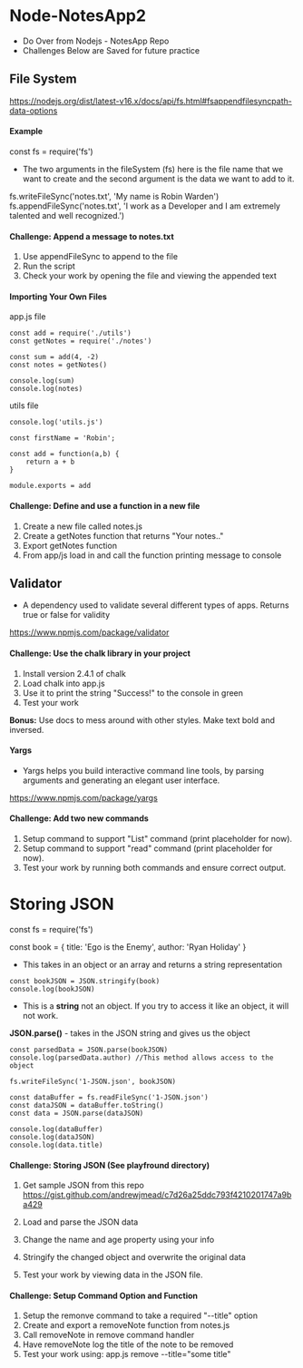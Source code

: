 # Node-NotesApp2
- Do Over from Nodejs - NotesApp Repo
- Challenges Below are Saved for future practice

## File System 
https://nodejs.org/dist/latest-v16.x/docs/api/fs.html#fsappendfilesyncpath-data-options

#### Example

const fs = require('fs')

- The two arguments in the fileSystem (fs) here is the file name that we want to create and the second argument is the data we want to add to it.

fs.writeFileSync('notes.txt', 'My name is Robin Warden')
fs.appendFileSync('notes.txt', 'I work as a Developer and I am extremely talented and well recognized.')

#### Challenge: Append a message to notes.txt

1. Use appendFileSync to append to the file
2. Run the script
3. Check your work by opening the file and viewing the appended text

#### Importing Your Own Files

app.js file 

```
const add = require('./utils')
const getNotes = require('./notes')

const sum = add(4, -2)
const notes = getNotes()

console.log(sum)
console.log(notes)

```

utils file

```
console.log('utils.js')

const firstName = 'Robin';

const add = function(a,b) {
    return a + b
}

module.exports = add

```

#### Challenge: Define and use a function in a new file

1. Create a new file called notes.js
2. Create a getNotes function that returns "Your notes.."
3. Export getNotes function
4. From app/js load in and call the function printing message to console

## Validator 
- A dependency used to validate several different types of apps. Returns true or false for validity

https://www.npmjs.com/package/validator

#### Challenge: Use the chalk library in your project

1. Install version 2.4.1 of chalk
2. Load chalk into app.js
3. Use it to print the string "Success!" to the console in green
4. Test your work

**Bonus:** Use docs to mess around with other styles. Make text bold and inversed.

#### Yargs
- Yargs helps you build interactive command line tools, by parsing arguments and generating an elegant user interface.

https://www.npmjs.com/package/yargs

#### Challenge: Add two new commands

1. Setup command to support "List" command (print placeholder for now).
2. Setup command to support "read" command (print placeholder for now).
3. Test your work by running both commands and ensure correct output.

# Storing JSON

const fs = require('fs')

const book = {
    title: 'Ego is the Enemy',
    author: 'Ryan Holiday'
}

- This takes in an object or an array and returns a string representation

```
const bookJSON = JSON.stringify(book)
console.log(bookJSON)
```
- This is a **string** not an object.  If you try to access it like an object, it will not work.

**JSON.parse()** - takes in the JSON string and gives us the object

```
const parsedData = JSON.parse(bookJSON)
console.log(parsedData.author) //This method allows access to the object

fs.writeFileSync('1-JSON.json', bookJSON)

const dataBuffer = fs.readFileSync('1-JSON.json')
const dataJSON = dataBuffer.toString()
const data = JSON.parse(dataJSON)

console.log(dataBuffer)
console.log(dataJSON)
console.log(data.title)

```

#### Challenge: Storing JSON (See playfround directory)

1. Get sample JSON from this repo
https://gist.github.com/andrewjmead/c7d26a25ddc793f4210201747a9ba429

2. Load and parse the JSON data
3. Change the name and age property using your info
4. Stringify the changed object and overwrite the original data
5. Test your work by viewing data in the JSON file.

#### Challenge: Setup Command Option and Function

1. Setup the remonve command to take a required "--title" option
2. Create and export a removeNote function from notes.js
3. Call removeNote in remove command handler
4. Have removeNote log the title of the note to be removed
5. Test your work using: app.js remove --title="some title"